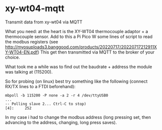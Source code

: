 # xy-wt04-mqtt
Transmit data from xy-wt04 via MQTT

What you need: at the heart is the XY-WT04 thermocouple adaptor + a thermocouple sensor.
Add to this a Pi Pico W some lines of script to read the modbus registers (see http://myosuploads3.banggood.com/products/20220717/20220717212911XY-WT04-EN.pdf)
This get then transmitted via MQTT to the broker of your choice.

What took me a while was to find out the baudrate + address the module was talking at (115200).

So for probing (on linux) best try something like the following (connect RX/TX lines to a FTDI beforehand):

```
mbpoll -b 115200 -P none -a 2 -r 4 /dev/ttyUSB0
...
-- Polling slave 2... Ctrl-C to stop)
[4]:     252
``` 
In my case i had to change the modbus address (long pressing set, then advancing to the address, changing, long press saves).
